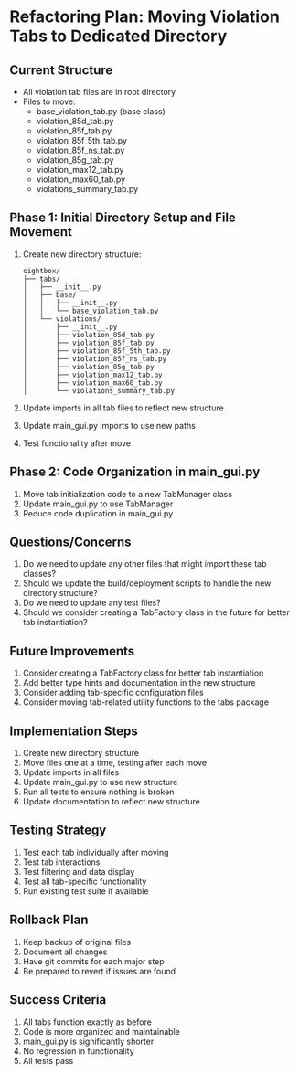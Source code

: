 # Refactoring Plan: Moving Violation Tabs to Dedicated Directory

## Current Structure
- All violation tab files are in root directory
- Files to move:
  - base_violation_tab.py (base class)
  - violation_85d_tab.py
  - violation_85f_tab.py
  - violation_85f_5th_tab.py
  - violation_85f_ns_tab.py
  - violation_85g_tab.py
  - violation_max12_tab.py
  - violation_max60_tab.py
  - violations_summary_tab.py

## Phase 1: Initial Directory Setup and File Movement
1. Create new directory structure:
   ```
   eightbox/
   ├── tabs/
   │   ├── __init__.py
   │   ├── base/
   │   │   ├── __init__.py
   │   │   └── base_violation_tab.py
   │   └── violations/
   │       ├── __init__.py
   │       ├── violation_85d_tab.py
   │       ├── violation_85f_tab.py
   │       ├── violation_85f_5th_tab.py
   │       ├── violation_85f_ns_tab.py
   │       ├── violation_85g_tab.py
   │       ├── violation_max12_tab.py
   │       ├── violation_max60_tab.py
   │       └── violations_summary_tab.py
   ```

2. Update imports in all tab files to reflect new structure
3. Update main_gui.py imports to use new paths
4. Test functionality after move

## Phase 2: Code Organization in main_gui.py
1. Move tab initialization code to a new TabManager class
2. Update main_gui.py to use TabManager
3. Reduce code duplication in main_gui.py

## Questions/Concerns
1. Do we need to update any other files that might import these tab classes?
2. Should we update the build/deployment scripts to handle the new directory structure?
3. Do we need to update any test files?
4. Should we consider creating a TabFactory class in the future for better tab instantiation?

## Future Improvements
1. Consider creating a TabFactory class for better tab instantiation
2. Add better type hints and documentation in the new structure
3. Consider adding tab-specific configuration files
4. Consider moving tab-related utility functions to the tabs package

## Implementation Steps
1. Create new directory structure
2. Move files one at a time, testing after each move
3. Update imports in all files
4. Update main_gui.py to use new structure
5. Run all tests to ensure nothing is broken
6. Update documentation to reflect new structure

## Testing Strategy
1. Test each tab individually after moving
2. Test tab interactions
3. Test filtering and data display
4. Test all tab-specific functionality
5. Run existing test suite if available

## Rollback Plan
1. Keep backup of original files
2. Document all changes
3. Have git commits for each major step
4. Be prepared to revert if issues are found

## Success Criteria
1. All tabs function exactly as before
2. Code is more organized and maintainable
3. main_gui.py is significantly shorter
4. No regression in functionality
5. All tests pass 
